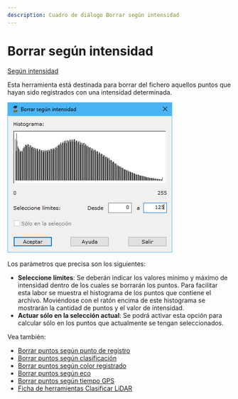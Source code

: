 ```yaml
---
description: Cuadro de diálogo Borrar según intensidad
---
```


# Borrar según intensidad

[Según intensidad](./)

Esta herramienta está destinada para borrar del fichero aquellos puntos que hayan sido registrados con una intensidad determinada.

![Cuadro de di&#xE1;logo Borrar seg&#xFA;n intensidad](../../../.gitbook/assets/image%20%28122%29.png)

Los parámetros que precisa son los siguientes:

* **Seleccione límites**: Se deberán indicar los valores mínimo y máximo de intensidad dentro de los cuales se borrarán los puntos. Para facilitar esta labor se muestra el histograma de los puntos que contiene el archivo. Moviéndose con el ratón encima de este histograma se mostrarán la cantidad de puntos y el valor de intensidad.
* **Actuar sólo en la selección actual**: Se podrá activar esta opción para calcular sólo en los puntos que actualmente se tengan seleccionados.

Vea también:

* [Borrar puntos según punto de registro](../segun-punto-de-registro/borrar-segun-punto-de-registro.md)
* [Borrar puntos según clasificación](../segun-clasificacion-lidar/borrar-segun-clasificacion.md)
* [Borrar puntos según color registrado](../segun-color-registrado/borrar-segun-color-registrado.md)
* [Borrar puntos según eco](../segun-eco-lidar/borrar-segun-eco.md)
* [Borrar puntos según tiempo GPS](../segun-tiempo-gps/borrar-segun-tiempo-gps.md)
* [Ficha de herramientas Clasificar LiDAR](../../fichas-de-herramientas/ficha-de-herramientas-clasificar-lidar.md)

